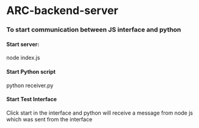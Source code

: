 # ARC-backend-server
### To start communication between JS interface and python
#### Start server:
node index.js
#### Start Python script 
python receiver.py
#### Start Test Interface
Click start in the interface and python will receive a message from node js which was sent from the interface
